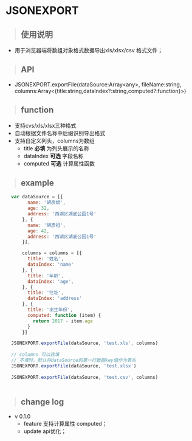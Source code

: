 # JSONEXPORT
> ## 使用说明
+ 用于浏览器端将数组对象格式数据导出xls/xlsx/csv 格式文件；

> ## API

+ JSONEXPORT.exportFile(dataSource:Array\<any\>, fileName:string, columns:Array<{title:string,dataIndex?:string,computed?:function}>)

> ## function 

+ 支持cvs/xls/xlsx三种格式
+ 自动根据文件名称中后缀识别导出格式
+ 支持自定义列头，columns为数组
    + title **必填** 为列头展示的名称
    + dataIndex **可选** 字段名称
    + computed **可选** 计算属性函数 

> ## example
```javascript
  var dataSource = [{
        name: '胡彦斌',
        age: 32,
        address: '西湖区湖底公园1号'
      }, {
        name: '胡彦祖',
        age: 42,
        address: '西湖区湖底公园1号'
      }],

      columns = columns = [{
        title: '姓名',
        dataIndex: 'name'
      }, {
        title: '年龄',
        dataIndex: 'age',
      }, {
        title: '住址',
        dataIndex: 'address'
      }, {
        title: '出生年份',
        computed: function (item) {
          return 2017 - item.age
        }
      }]

  JSONEXPORT.exportFile(dataSource, 'test.xls', columns)
  
  // columns 可以选填
  // 不填时，默认将dataSource的第一行数据key值作为表头
  JSONEXPORT.exportFile(dataSource, 'test.xlsx')
  
  JSONEXPORT.exportFile(dataSource, 'test.csv', columns)
  
```



> ## change log


+ v 0.1.0
  + feature 支持计算属性 computed；
  + update api优化；
  
